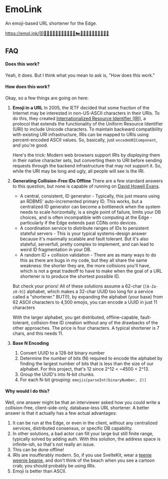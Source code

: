 # EmoLink

An emoji-based URL shortener for the Edge.

https://emol.ink/😻👩🏿‍🤝‍👨🏾👃🏾🛴👩🏾‍🎨🏍️🤷🏻‍♀🧑🏻‍🎨🧹🚚✋🏽

## FAQ

#### Does this work?

Yeah, it does. But I think what you mean to ask is, "How does this work."

#### How does this work?

Okay, so a few things are going on here:

1. **Emoji in a URL**
   In 2005, the IETF decided that some fraction of the Internet may be interested in non-US-ASCII characters in their URIs. To do this, they created [Internationalized Resource Identifier (IRI)](https://www.ietf.org/rfc/rfc3987.txt), a protocol that extends the functionality of the Uniform Resource Identifier (URI) to include Unicode characters. To maintain backward compatibility with existing URI infrastructure, IRIs can be mapped to URIs using percent-encoded ASCII values. So, basically, just `encodeURIComponent`, and you're good.

   Here's the trick: Modern web browsers support IRIs by _displaying_ them in their native character sets, but converting them to URI before sending requests through the backend infrastructure that may not support it. So, while the URI may be long and ugly, all people will see is the IRI.

2. **Generating Collision-Free IDs Offline**
   There are a few standard answers to this question, but none is capable of running on [David Howell Evans](https://en.wikipedia.org/wiki/The_Edge).

   - A central, consistent, ID generator - Typically, this just means using an RDBMS' auto-incremented primary ID. This works, but a centralized ID generator can become a bottleneck when the system needs to scale horizontally, is a single point of failure, limits your DB choices, and is often incompatible with computing at the Edge - particularly if the Edge extends past CDNs onto devices.
   - A coordination service to distribute ranges of IDs to persistent stateful servers - This is your typical systems-design answer because it's maximally scalable and fault tolerant. But it's also stateful, serverfull, pretty complex to implement, and can lead to weird ID fragmentation in your DB.
   - A random ID + collision validation - There are as many ways to do this as there are bugs in my code, but they all share the same weakness: the shorter they are, the more collisions you'll have, which is not a great tradeoff to have to make when the goal of a URL shortener is to produce the shortest possible ID.

   But check your priors! All of these solutions assume a 62-char (`[A-Za-z0-9]`) alphabet, which makes a 32-char UUID too long for a service called a "shortener." BUT(!), by expanding the alphabet (your base) from 62 ASCII characters to 4,500 emojis, you can encode a UUID in just 11 characters

   With the larger alphabet, you get distributed, offline-capable, fault-tolerant, collision-free ID creation without any of the drawbacks of the other approaches. The price is four characters. A typical shortener is 7 chars, and this needs 11.

3. **Base N Encoding**
   1. Convert UUID to a 128-bit binary number
   2. Determine the number of bits (N) required to encode the alphabet by finding the largest number of bits that is less than the size of our alphabet. For this project, that's 12 since 2^12 < ~4500 < 2^13.
   3. Group the UUID's into N-bit chunks.
   4. For each N-bit grouping: `emojis[parseInt(binaryNumber, 2)]`

#### Why would I do this?

Well, one answer might be that an interviewer asked how you could write a collision-free, client-side-only, database-less URL shortener. A better answer is that it actually has a few actual advantages:

1. It can be run at the Edge, or even in the client, without any centralized services, distributed consensus, or specific DB capability.
2. In other solutions, a bad actor can fill your large but still finite range, typically solved by adding auth. With this solution, the address space is infinite-ish, so that's not really an issue.
3. This can be done offline!
4. IRIs are insufferably modern. So, if you use SvelteKit, wear a [teenie weenie beanie](https://youtu.be/9r5XVdKKcas), and don't think of the beach when you see a cartoon crab; you should probably be using IRIs.
5. Emoji is better than ASCII.
